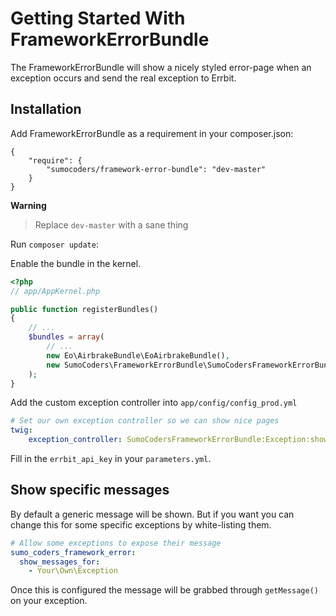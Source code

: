 # Getting Started With FrameworkErrorBundle

The FrameworkErrorBundle will show a nicely styled error-page when an exception
occurs and send the real exception to Errbit.

## Installation

Add FrameworkErrorBundle as a requirement in your composer.json:

```
{
    "require": {
        "sumocoders/framework-error-bundle": "dev-master"
    }
}
```

**Warning**
> Replace `dev-master` with a sane thing

Run `composer update`:

Enable the bundle in the kernel.

```php
<?php
// app/AppKernel.php

public function registerBundles()
{
    // ...
    $bundles = array(
        // ...
        new Eo\AirbrakeBundle\EoAirbrakeBundle(),
        new SumoCoders\FrameworkErrorBundle\SumoCodersFrameworkErrorBundle(),
    );
}
```

Add the custom exception controller into `app/config/config_prod.yml`

```yaml
# Set our own exception controller so we can show nice pages
twig:
    exception_controller: SumoCodersFrameworkErrorBundle:Exception:showException
```

Fill in the `errbit_api_key` in your `parameters.yml`.

## Show specific messages

By default a generic message will be shown. But if you want you can change this
 for some specific exceptions by white-listing them.

```yaml
# Allow some exceptions to expose their message
sumo_coders_framework_error:
  show_messages_for:
    - Your\Own\Exception
```

Once this is configured the message will be grabbed through `getMessage()` on 
your exception.
